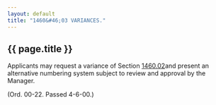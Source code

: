 ```yaml
---
layout: default 
title: "1460&#46;03 VARIANCES."
---
```


{{ page.title }}
----------------

Applicants may request a variance of Section [1460.02](58bee74c.html)and
present an alternative numbering system subject to review and approval
by the Manager.

(Ord. 00-22. Passed 4-6-00.)
